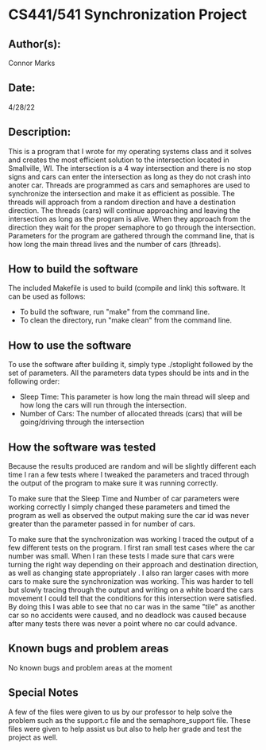 # CS441/541 Synchronization Project

## Author(s):

Connor Marks

## Date:

4/28/22

## Description:

This is a program that I wrote for my operating systems class and it solves and creates the most efficient solution to the intersection located in Smallville, WI. The intersection is a 4 way intersection and there is no stop signs and cars can enter the intersection as long as they do not crash into anoter car. Threads are programmed as cars and semaphores are used to synchronize the intersection and make it as efficient as possible. The threads will approach from a random direction and have a destination direction. The threads (cars) will continue approaching and leaving the intersection as long as the program is alive. When they approach from the direction they wait for the proper semaphore to go through the intersection. Parameters for the program are gathered through the command line, that is how long the main thread lives and the number of cars (threads).

## How to build the software

The included Makefile is used to build (compile and link) this software. It can be used as follows:
- To build the software, run "make" from the command line.
- To clean the directory, run "make clean" from the command line.

## How to use the software

To use the software after building it, simply type ./stoplight followed by the set of parameters. All the parameters data types should be ints and in the following order:
- Sleep Time: This parameter is how long the main thread will sleep and how long the cars will run through the intersection.
- Number of Cars: The number of allocated threads (cars) that will be going/driving through the intersection

## How the software was tested

Because the results produced are random and will be slightly different each time I ran a few tests where I tweaked the parameters and traced through the output of the program to make sure it was running correctly.

To make sure that the Sleep Time and Number of car parameters were working correctly I simply changed these parameters and timed the program as well as observed the output making sure the car id was never greater than the parameter passed in for number of cars.

To make sure that the synchronization was working I traced the output of a few different tests on the program. I first ran small test cases where the car number was small. When I ran these tests I made sure that cars were turning the right way depending on their approach and destination direction, as well as changing state appropriately . I also ran larger cases with more cars to make sure the synchronization was working. This was harder to tell but slowly tracing through the output and writing on a white board the cars movement I could tell that the conditions for this intersection were satisfied. By doing this I was able to see that no car was in the same "tile" as another car so no accidents were caused, and no deadlock was caused because after many tests there was never a point where no car could advance.


## Known bugs and problem areas

No known bugs and problem areas at the moment

## Special Notes

A few of the files were given to us by our professor to help solve the problem such as the support.c file and the semaphore_support file. These files were given to help assist us but also to help her grade and test the project as well.
